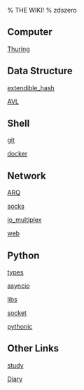 % THE WIKI!
% zdszero

## Computer

[Thuring](Thuring.md)

## Data Structure

[extendible_hash](extendible_hash.md)

[AVL](AVL.md)

## Shell

[git](git.md)

[docker](docker.md)

## Network

[ARQ](ARQ.md)

[socks](socks.md)

[io_multiplex](io_multiplex.md)

[web](web.md)

## Python

[types](types.md)

[asyncio](asyncio.md)

[libs](libs.md)

[socket](socket.md)

[pythonic](pythonic.md)

## Other Links

[study](study.md)

[Diary](diary.md)
